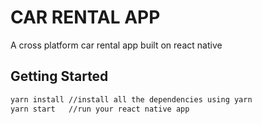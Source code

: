 # CAR RENTAL APP

A cross platform car rental app built on react native

## Getting Started
```bash
yarn install //install all the dependencies using yarn
yarn start   //run your react native app
```

